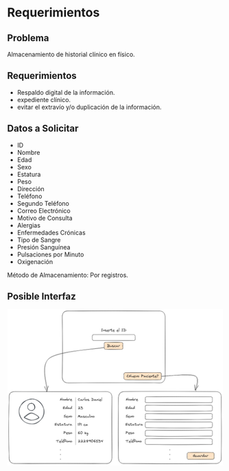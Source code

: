 # Requerimientos

## Problema

Almacenamiento de historial clínico en físico.

## Requerimientos

- Respaldo digital de la información.
- expediente clínico.
- evitar el extravío y/o duplicación de la información.

## Datos a Solicitar

- ID
- Nombre
- Edad
- Sexo
- Estatura
- Peso
- Dirección
- Teléfono
- Segundo Teléfono
- Correo Electrónico
- Motivo de Consulta
- Alergias
- Enfermedades Crónicas
- Tipo de Sangre
- Presión Sanguínea
- Pulsaciones por Minuto
- Oxigenación


Método de Almacenamiento: Por registros.

## Posible Interfaz

![](./images/MichalCarried94.png) 
